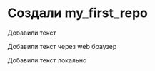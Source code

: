 ﻿# Создали my_first_repo

Добавили текст 

Добавили текст через web браузер

Добавили текст локально